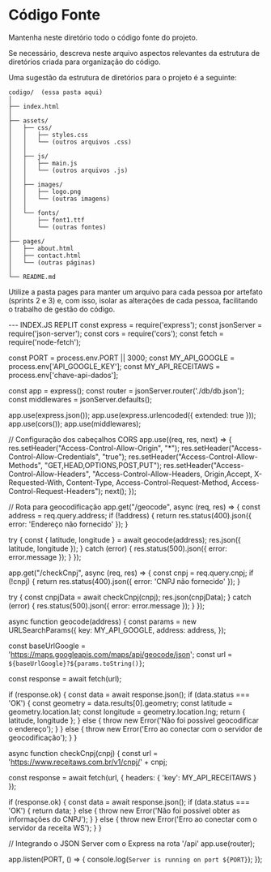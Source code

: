 # Código Fonte

Mantenha neste diretório todo o código fonte do projeto.

Se necessário, descreva neste arquivo aspectos relevantes da estrutura de diretórios criada para organização do código.

Uma sugestão da estrutura de diretórios para o projeto é a seguinte:

```plaintext
codigo/  (essa pasta aqui)
│
├── index.html
│
├── assets/
│   ├── css/
│   │   ├── styles.css
│   │   └── (outros arquivos .css)
│   │
│   ├── js/
│   │   ├── main.js
│   │   └── (outros arquivos .js)
│   │
│   ├── images/
│   │   ├── logo.png
│   │   └── (outras imagens)
│   │
│   └── fonts/
│       ├── font1.ttf
│       └── (outras fontes)
│
├── pages/
│   ├── about.html
│   ├── contact.html
│   └── (outras páginas)
│
└── README.md
```

Utilize a pasta pages para manter um arquivo para cada pessoa por artefato (sprints 2 e 3) e, com isso, isolar as alterações de cada pessoa, facilitando o trabalho de gestão do código.


--- INDEX.JS REPLIT
const express = require('express');
const jsonServer = require('json-server');
const cors = require('cors');
const fetch = require('node-fetch');

const PORT = process.env.PORT || 3000;
const MY_API_GOOGLE = process.env['API_GOOGLE_KEY'];
const MY_API_RECEITAWS = process.env['chave-api-dados'];

const app = express();
const router = jsonServer.router('./db/db.json');
const middlewares = jsonServer.defaults();

app.use(express.json());
app.use(express.urlencoded({ extended: true }));
app.use(cors());
app.use(middlewares);

// Configuração dos cabeçalhos CORS
app.use((req, res, next) => {
  res.setHeader("Access-Control-Allow-Origin", "*");
  res.setHeader("Access-Control-Allow-Credentials", "true");
  res.setHeader("Access-Control-Allow-Methods", "GET,HEAD,OPTIONS,POST,PUT");
  res.setHeader("Access-Control-Allow-Headers", "Access-Control-Allow-Headers, Origin,Accept, X-Requested-With, Content-Type, Access-Control-Request-Method, Access-Control-Request-Headers");
  next();
});

// Rota para geocodificação
app.get("/geocode", async (req, res) => {
  const address = req.query.address;
  if (!address) {
    return res.status(400).json({ error: 'Endereço não fornecido' });
  }

  try {
    const { latitude, longitude } = await geocode(address);
    res.json({ latitude, longitude });
  } catch (error) {
    res.status(500).json({ error: error.message });
  }
});

app.get("/checkCnpj", async (req, res) => {
  const cnpj = req.query.cnpj;
  if (!cnpj) {
    return res.status(400).json({ error: 'CNPJ não fornecido' });
  }

  try {
    const cnpjData = await checkCnpj(cnpj);
    res.json(cnpjData);
  } catch (error) {
    res.status(500).json({ error: error.message });
  }
});

async function geocode(address) {
  const params = new URLSearchParams({
    key: MY_API_GOOGLE,
    address: address,
  });

  const baseUrlGoogle = 'https://maps.googleapis.com/maps/api/geocode/json';
  const url = `${baseUrlGoogle}?${params.toString()}`;

  const response = await fetch(url);

  if (response.ok) {
    const data = await response.json();
    if (data.status === 'OK') {
      const geometry = data.results[0].geometry;
      const latitude = geometry.location.lat;
      const longitude = geometry.location.lng;
      return { latitude, longitude };
    } else {
      throw new Error('Não foi possível geocodificar o endereço');
    }
  } else {
    throw new Error('Erro ao conectar com o servidor de geocodificação');
  }
}

async function checkCnpj(cnpj) {
  const url = 'https://www.receitaws.com.br/v1/cnpj/' + cnpj;

  const response = await fetch(url, { headers: { 'key': MY_API_RECEITAWS } });

  if (response.ok) {
    const data = await response.json();
    if (data.status === 'OK') {
      return data;
    } else {
      throw new Error('Não foi possível obter as informações do CNPJ');
    }
  } else {
    throw new Error('Erro ao conectar com o servidor da receita WS');
  }
}

// Integrando o JSON Server com o Express na rota '/api'
app.use(router);

app.listen(PORT, () => {
  console.log(`Server is running on port ${PORT}`);
});

